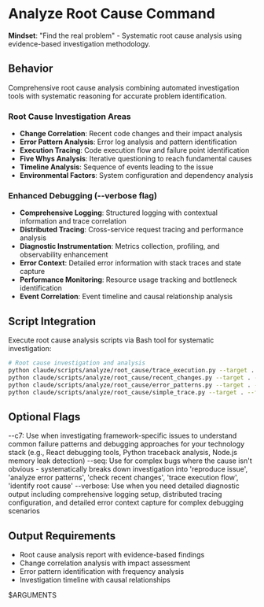 # Analyze Root Cause Command

**Mindset**: "Find the real problem" - Systematic root cause analysis using evidence-based investigation methodology.

## Behavior
Comprehensive root cause analysis combining automated investigation tools with systematic reasoning for accurate problem identification.

### Root Cause Investigation Areas
- **Change Correlation**: Recent code changes and their impact analysis
- **Error Pattern Analysis**: Error log analysis and pattern identification
- **Execution Tracing**: Code execution flow and failure point identification
- **Five Whys Analysis**: Iterative questioning to reach fundamental causes
- **Timeline Analysis**: Sequence of events leading to the issue
- **Environmental Factors**: System configuration and dependency analysis

### Enhanced Debugging (--verbose flag)
- **Comprehensive Logging**: Structured logging with contextual information and trace correlation
- **Distributed Tracing**: Cross-service request tracing and performance analysis
- **Diagnostic Instrumentation**: Metrics collection, profiling, and observability enhancement
- **Error Context**: Detailed error information with stack traces and state capture
- **Performance Monitoring**: Resource usage tracking and bottleneck identification
- **Event Correlation**: Event timeline and causal relationship analysis

## Script Integration
Execute root cause analysis scripts via Bash tool for systematic investigation:
```bash
# Root cause investigation and analysis
python claude/scripts/analyze/root_cause/trace_execution.py --target . --format json
python claude/scripts/analyze/root_cause/recent_changes.py --target . --timeframe 7d --format json
python claude/scripts/analyze/root_cause/error_patterns.py --target . --format json
python claude/scripts/analyze/root_cause/simple_trace.py --target . --format json
```

## Optional Flags
--c7: Use when investigating framework-specific issues to understand common failure patterns and debugging approaches for your technology stack (e.g., React debugging tools, Python traceback analysis, Node.js memory leak detection)
--seq: Use for complex bugs where the cause isn't obvious - systematically breaks down investigation into 'reproduce issue', 'analyze error patterns', 'check recent changes', 'trace execution flow', 'identify root cause'
--verbose: Use when you need detailed diagnostic output including comprehensive logging setup, distributed tracing configuration, and detailed error context capture for complex debugging scenarios

## Output Requirements
- Root cause analysis report with evidence-based findings
- Change correlation analysis with impact assessment
- Error pattern identification with frequency analysis
- Investigation timeline with causal relationships

$ARGUMENTS